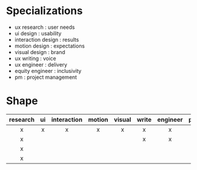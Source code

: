 # Specializations

- ux research : user needs
- ui design : usability
- interaction design : results
- motion design : expectations
- visual design : brand
- ux writing : voice
- ux engineer : delivery
- equity engineer : inclusivity
- pm : project management

# Shape

|research|ui|interaction|motion|visual|write|engineer|pm|
|:--:|:--:|:--:|:--:|:--:|:--:|:--:|:--:|
|x|x|x|x|x|x|x|x|
|x|||||x|x|x|
|x|||||||x|
|x||||||||

